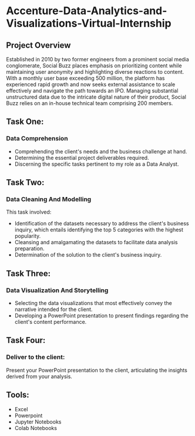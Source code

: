 # Accenture-Data-Analytics-and-Visualizations-Virtual-Internship

## Project Overview
Established in 2010 by two former engineers from a prominent social media conglomerate, Social Buzz places emphasis on prioritizing content while maintaining user anonymity and highlighting diverse reactions to content. With a monthly user base exceeding 500 million, the platform has experienced rapid growth and now seeks external assistance to scale effectively and navigate the path towards an IPO. Managing substantial unstructured data due to the intricate digital nature of their product, Social Buzz relies on an in-house technical team comprising 200 members.

## Task One:
### Data Comprehension
* Comprehending the client's needs and the business challenge at hand.
* Determining the essential project deliverables required.
* Discerning the specific tasks pertinent to my role as a Data Analyst.

## Task Two:
### Data Cleaning And Modelling
This task involved:
* Identification of the datasets necessary to address the client's business inquiry, which entails identifying the top 5 categories with the highest popularity.
* Cleansing and amalgamating the datasets to facilitate data analysis preparation.
* Determination of the solution to the client's business inquiry.

## Task Three:
### Data Visualization And Storytelling
* Selecting the data visualizations that most effectively convey the narrative intended for the client.
* Developing a PowerPoint presentation to present findings regarding the client's content performance.

## Task Four:
### Deliver to the client:
Present your PowerPoint presentation to the client, articulating the insights derived from your analysis.

## Tools:
* Excel
* Powerpoint
* Jupyter Notebooks
* Colab Notebooks
